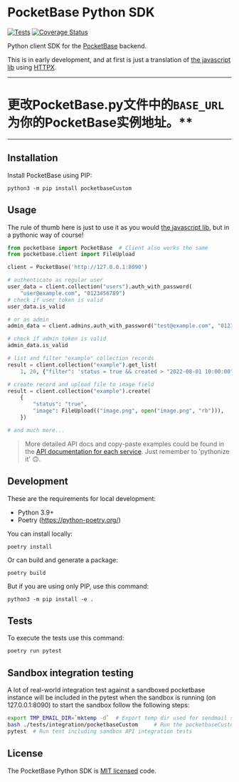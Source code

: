 # PocketBase Python SDK

[![Tests](https://github.com/vaphes/pocketbase/actions/workflows/tests.yml/badge.svg)](https://github.com/vaphes/pocketbase/actions/workflows/tests.yml)
[![Coverage Status](https://coveralls.io/repos/github/vaphes/pocketbase/badge.svg?branch=master)](https://coveralls.io/github/vaphes/pocketbase?branch=master)

Python client SDK for the <a href="https://pocketbase.io/">PocketBase</a> backend.

This is in early development, and at first is just a translation of <a href="https://github.com/pocketbase/js-sdk">the javascript lib</a> using <a href="https://github.com/encode/httpx/">HTTPX</a>.

---

# 更改PocketBase.py文件中的`BASE_URL`为你的PocketBase实例地址。**

---

## Installation

Install PocketBase using PIP:

```shell
python3 -m pip install pocketbaseCustom
```

## Usage

The rule of thumb here is just to use it as you would <a href="https://github.com/pocketbase/js-sdk">the javascript lib</a>, but in a pythonic way of course!

```python
from pocketbase import PocketBase  # Client also works the same
from pocketbase.client import FileUpload

client = PocketBase('http://127.0.0.1:8090')

# authenticate as regular user
user_data = client.collection("users").auth_with_password(
    "user@example.com", "0123456789")
# check if user token is valid
user_data.is_valid

# or as admin
admin_data = client.admins.auth_with_password("test@example.com", "0123456789")

# check if admin token is valid
admin_data.is_valid

# list and filter "example" collection records
result = client.collection("example").get_list(
    1, 20, {"filter": 'status = true && created > "2022-08-01 10:00:00"'})

# create record and upload file to image field
result = client.collection("example").create(
    {
        "status": "true",
        "image": FileUpload(("image.png", open("image.png", "rb"))),
    })

# and much more...
```
> More detailed API docs and copy-paste examples could be found in the [API documentation for each service](https://pocketbase.io/docs/api-authentication). Just remember to 'pythonize it' 🙃.

## Development

These are the requirements for local development:

* Python 3.9+
* Poetry (https://python-poetry.org/)

You can install locally:

```shell
poetry install
```

Or can build and generate a package:

```shell
poetry build
```

But if you are using only PIP, use this command:

```shell
python3 -m pip install -e .
```

## Tests

To execute the tests use this command:

```
poetry run pytest
```

## Sandbox integration testing

A lot of real-world integration test against a sandboxed pocketbase instance will be included in the pytest when the sandbox is running (on 127.0.0.1:8090)
to start the sandbox follow the following steps:
```bash
export TMP_EMAIL_DIR=`mktemp -d`  # Export temp dir used for sendmail sandbox
bash ./tests/integration/pocketbaseCustom     # Run the pocketbaseCustom sandbox (automatically downloads the latest pocketbaseCustom instance)
pytest  # Run test including sandbox API integration tests
```
## License

The PocketBase Python SDK is <a href="https://github.com/vaphes/pocketbase/blob/master/LICENCE.txt">MIT licensed</a> code.
